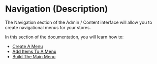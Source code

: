 # Navigation \(Description\)

The Navigation section of the Admin / Content interface will allow you to create navigational menus for your stores.

In this section of the documentation, you will learn how to:

* [Create A Menu](creating-a-new-menu.md)
* [Add Items To A Menu](add-items-to-a-menu.md)
* [Build The Main Menu](building-the-main-menu.md)

